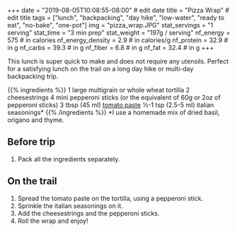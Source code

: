 +++
date = "2019-08-05T10:08:55-08:00" # edit date
title = "Pizza Wrap" # edit title
tags = ["lunch", "backpacking", "day hike", "low-water", "ready to eat", "no-bake", "one-pot"]
img = "pizza_wrap.JPG"
stat_servings = "1 serving"
stat_time = "3 min prep"
stat_weight = "197g / serving"
nf_energy = 575 # in calories
nf_energy_density = 2.9 # in calories/g
nf_protein = 32.9 # in g
nf_carbs = 39.3 # in g
nf_fiber = 6.8 # in g
nf_fat = 32.4 # in g
+++

This lunch is super quick to make and does not require any utensils. Perfect for a satisfying lunch on the trail on a long day hike or multi-day backpacking trip.

{{% ingredients %}}
1 large multigrain or whole wheat tortilla
2 cheesestrings
4 mini pepperoni sticks (or the equivalent of 60g or 2oz of pepperoni sticks)
3 tbsp (45 ml) <a target="_blank" href="https://www.amazon.com/gp/product/B01GGWB6RG/ref=as_li_tl?ie=UTF8&camp=1789&creative=9325&creativeASIN=B01GGWB6RG&linkCode=as2&tag=gourmethiking-20&linkId=e2709792292e8e49f698576fc785c890">tomato paste</a><img src="//ir-na.amazon-adsystem.com/e/ir?t=gourmethiking-20&l=am2&o=1&a=B01GGWB6RG" width="1" height="1" border="0" alt="" style="border:none !important; margin:0px !important;" />
½-1 tsp (2.5-5 ml) italian seasonings\*
{{% /ingredients %}}
\*I use a homemade mix of dried basil, origano and thyme.

## Before trip

1. Pack all the ingredients separately.

## On the trail

1. Spread the tomato paste on the tortilla, using a pepperoni stick. 
1. Sprinkle the italian seasonings on it.
1. Add the cheesestrings and the pepperoni sticks.
1. Roll the wrap and enjoy!


